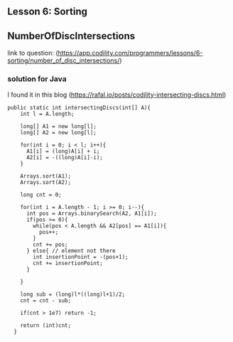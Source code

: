 ## Lesson 6: Sorting
## NumberOfDiscIntersections
link to question: (https://app.codility.com/programmers/lessons/6-sorting/number_of_disc_intersections/)

### solution for Java
I found it in this blog (https://rafal.io/posts/codility-intersecting-discs.html)
```
public static int intersectingDiscs(int[] A){
    int l = A.length;

    long[] A1 = new long[l];
    long[] A2 = new long[l];
    
    for(int i = 0; i < l; i++){
      A1[i] = (long)A[i] + i;
      A2[i] = -((long)A[i]-i);
    }
    
    Arrays.sort(A1);
    Arrays.sort(A2);
    
    long cnt = 0;
    
    for(int i = A.length - 1; i >= 0; i--){
      int pos = Arrays.binarySearch(A2, A1[i]);
      if(pos >= 0){
        while(pos < A.length && A2[pos] == A1[i]){
          pos++;
        }
        cnt += pos;
      } else{ // element not there
        int insertionPoint = -(pos+1);
        cnt += insertionPoint;
      }
      
    }
    
    long sub = (long)l*((long)l+1)/2;
    cnt = cnt - sub;
              
    if(cnt > 1e7) return -1;
    
    return (int)cnt;
  }
  
  ```
